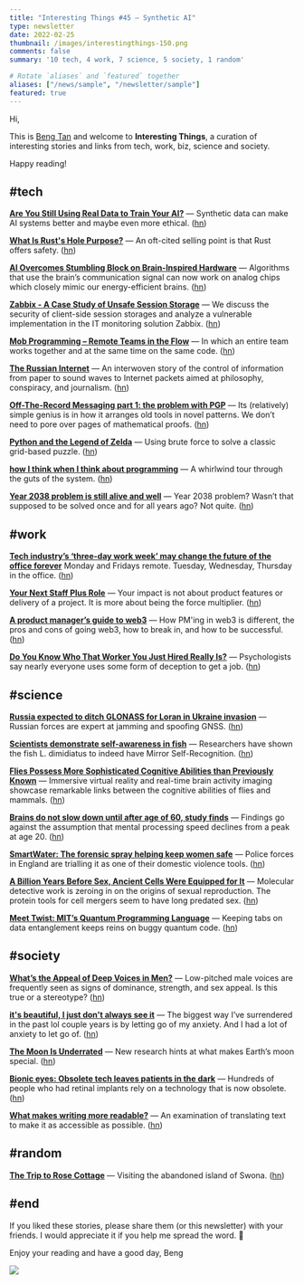```yaml
---
title: "Interesting Things #45 — Synthetic AI"
type: newsletter
date: 2022-02-25
thumbnail: /images/interestingthings-150.png
comments: false
summary: '10 tech, 4 work, 7 science, 5 society, 1 random'

# Rotate `aliases` and `featured` together
aliases: ["/news/sample", "/newsletter/sample"]
featured: true
---
```


Hi,

This is [Beng Tan](https://bengtan.com/about/) and welcome to **Interesting Things**, a curation of interesting stories and links from tech, work, biz, science and society.

Happy reading!


## #tech

**[Are You Still Using Real Data to Train Your AI?](https://spectrum.ieee.org/synthetic-data-ai?utm_source=bengtan.com/interesting-things/045)** — Synthetic data can make AI systems better and maybe even more ethical. ([hn](https://news.ycombinator.com/item?id=30384263))

**[What Is Rust's Hole Purpose?](http://blog.pnkfx.org/blog/2022/02/09/what-is-rusts-hole-purpose/?utm_source=bengtan.com/interesting-things/045)** — An oft-cited selling point is that Rust offers safety. ([hn](https://news.ycombinator.com/item?id=30386337))

**[AI Overcomes Stumbling Block on Brain-Inspired Hardware](https://www.quantamagazine.org/ai-overcomes-stumbling-block-on-brain-inspired-hardware-20220217/?utm_source=bengtan.com/interesting-things/045)** — Algorithms that use the brain’s communication signal can now work on analog chips which closely mimic our energy-efficient brains. ([hn](https://news.ycombinator.com/item?id=30384116))

**[Zabbix - A Case Study of Unsafe Session Storage](https://blog.sonarsource.com/zabbix-case-study-of-unsafe-session-storage/?utm_source=bengtan.com/interesting-things/045)** — We discuss the security of client-side session storages and analyze a vulnerable implementation in the IT monitoring solution Zabbix. ([hn](https://news.ycombinator.com/item?id=30386364))

**[Mob Programming – Remote Teams in the Flow](https://blog.t-systems-mms.com/tech-insights/mob-programming-remote-teams-in-the-flow?utm_source=bengtan.com/interesting-things/045)** — In which an entire team works together and at the same time on the same code. ([hn](https://news.ycombinator.com/item?id=30383382))

**[The Russian Internet](https://codepunk.io/2021/the-russian-internet/?utm_source=bengtan.com/interesting-things/045)** — An interwoven story of the control of information from paper to sound waves to Internet packets aimed at philosophy, conspiracy, and journalism. ([hn](https://news.ycombinator.com/item?id=30387224))

**[Off-The-Record Messaging part 1: the problem with PGP](https://robertheaton.com/otr1?utm_source=bengtan.com/interesting-things/045)** —  Its (relatively) simple genius is in how it arranges old tools in novel patterns. We don’t need to pore over pages of mathematical proofs. ([hn](https://news.ycombinator.com/item?id=30393551))

**[Python and the Legend of Zelda](https://gazj.substack.com/p/python-and-the-legend-of-zelda?utm_source=bengtan.com/interesting-things/045)** — Using brute force to solve a classic grid-based puzzle. ([hn](https://news.ycombinator.com/item?id=30225311))

**[how I think when I think about programming](https://www.alicemaz.com/writing/program.html?utm_source=bengtan.com/interesting-things/045)** — A whirlwind tour through the guts of the system. ([hn](https://news.ycombinator.com/item?id=30395287))

**[Year 2038 problem is still alive and well](https://cookieplmonster.github.io/2022/02/17/year-2038-problem/?utm_source=bengtan.com/interesting-things/045)** — Year 2038 problem? Wasn’t that supposed to be solved once and for all years ago? Not quite. ([hn](https://news.ycombinator.com/item?id=30387826))


## #work

**[Tech industry’s ‘three-day work week’ may change the future of the office forever](https://www.sfexaminer.com/findings/tech-industrys-three-day-work-week-may-change-the-future-of-the-office-forever/?utm_source=bengtan.com/interesting-things/045)** Monday and Fridays remote. Tuesday, Wednesday, Thursday in the office. ([hn](https://news.ycombinator.com/item?id=30390607))

**[Your Next Staff Plus Role](https://medium.com/@nidhi.sadanand/your-next-staff-plus-role-8d1d8dfe373?utm_source=bengtan.com/interesting-things/045)** — Your impact is not about product features or delivery of a project. It is more about being the force multiplier. ([hn](https://news.ycombinator.com/item?id=30390367))

**[A product manager’s guide to web3](https://www.lennysnewsletter.com/p/a-product-managers-guide-to-web3?utm_source=bengtan.com/interesting-things/045)** — How PM'ing in web3 is different, the pros and cons of going web3, how to break in, and how to be successful. ([hn](https://news.ycombinator.com/item?id=30349481))

**[Do You Know Who That Worker You Just Hired Really Is?](https://www.nytimes.com/2022/02/17/business/jobs-hiring-fraud.html?utm_source=bengtan.com/interesting-things/045)** — Psychologists say nearly everyone uses some form of deception to get a job. ([hn](https://news.ycombinator.com/item?id=30377139))


## #science

**[Russia expected to ditch GLONASS for Loran in Ukraine invasion](https://www.gpsworld.com/russia-expected-to-ditch-glonass-for-loran-in-ukraine-invasion/?utm_source=bengtan.com/interesting-things/045)** — Russian forces are expert at jamming and spoofing GNSS. ([hn](https://news.ycombinator.com/item?id=30385174))

**[Scientists demonstrate self-awareness in fish](https://phys.org/news/2022-02-scientists-self-awareness-fish.html?utm_source=bengtan.com/interesting-things/045)** — Researchers have shown the fish L. dimidiatus to indeed have Mirror Self-Recognition. ([hn](https://news.ycombinator.com/item?id=30390321))

**[Flies Possess More Sophisticated Cognitive Abilities than Previously Known](https://ucsdnews.ucsd.edu/pressrelease/flies-possess-more-sophisticated-cognitive-abilities-than-previously-known?utm_source=bengtan.com/interesting-things/045)** — Immersive virtual reality and real-time brain activity imaging showcase remarkable links between the cognitive abilities of flies and mammals. ([hn](https://news.ycombinator.com/item?id=30373994))

**[Brains do not slow down until after age of 60, study finds](https://www.theguardian.com/science/2022/feb/17/brains-do-not-slow-down-until-after-age-of-60-study-finds?utm_source=bengtan.com/interesting-things/045)** — Findings go against the assumption that mental processing speed declines from a peak at age 20. ([hn](https://news.ycombinator.com/item?id=30384598))

**[SmartWater: The forensic spray helping keep women safe](https://www.bbc.co.uk/news/technology-60414452?utm_source=bengtan.com/interesting-things/045)** — Police forces in England are trialling it as one of their domestic violence tools. ([hn](https://news.ycombinator.com/item?id=30388943))

**[A Billion Years Before Sex, Ancient Cells Were Equipped for It](https://www.quantamagazine.org/ancient-cells-had-sex-fusion-proteins-long-before-sex-evolved-20220216/?utm_source=bengtan.com/interesting-things/045)** — Molecular detective work is zeroing in on the origins of sexual reproduction. The protein tools for cell mergers seem to have long predated sex. ([hn](https://news.ycombinator.com/item?id=30395552))

**[Meet Twist: MIT’s Quantum Programming Language](https://spectrum.ieee.org/quantum-programming-language-twist?utm_source=bengtan.com/interesting-things/045)** — Keeping tabs on data entanglement keeps reins on buggy quantum code. ([hn](https://news.ycombinator.com/item?id=30387115))


## #society

**[What’s the Appeal of Deep Voices in Men?](https://www.sapiens.org/biology/deep-voice-men-attractive/?utm_source=bengtan.com/interesting-things/045)** — Low-pitched male voices are frequently seen as signs of dominance, strength, and sex appeal. Is this true or a stereotype? ([hn](https://news.ycombinator.com/item?id=30393730))

**[it's beautiful, I just don't always see it](https://ava.substack.com/p/its-beautiful-i-just-dont-always?utm_source=bengtan.com/interesting-things/045)** — The biggest way I’ve surrendered in the past lol couple years is by letting go of my anxiety. And I had a lot of anxiety to let go of. ([hn](https://news.ycombinator.com/item?id=30340287))

**[The Moon Is Underrated](https://nautil.us/the-moon-is-underrated-14018/?utm_source=bengtan.com/interesting-things/045)** — New research hints at what makes Earth’s moon special. ([hn](https://news.ycombinator.com/item?id=30395544))

**[Bionic eyes: Obsolete tech leaves patients in the dark](https://www.bbc.co.uk/news/technology-60416058?utm_source=bengtan.com/interesting-things/045)** — Hundreds of people who had retinal implants rely on a technology that is now obsolete. ([hn](https://news.ycombinator.com/item?id=30383360))

**[What makes writing more readable?](https://pudding.cool/2022/02/plain/?utm_source=bengtan.com/interesting-things/045)** — An examination of translating text to make it as accessible as possible. ([hn](https://news.ycombinator.com/item?id=30378139))


## #random

**[The Trip to Rose Cottage](https://granta.com/the-trip-to-rose-cottage/?utm_source=bengtan.com/interesting-things/045)** — Visiting the abandoned island of Swona. ([hn](https://news.ycombinator.com/item?id=30390473))


## #end

If you liked these stories, please share them (or this newsletter) with your friends. I would appreciate it if you help me spread the word. 🙏

Enjoy your reading and have a good day,
Beng

![](https://bengtan.com/images/portrait-40.png)

